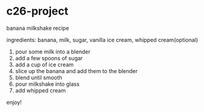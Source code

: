 # c26-project


banana milkshake recipe

ingredients: banana, milk, sugar, vanilla ice cream, whipped cream(optional)

1. pour some milk into a blender
2. add a few spoons of sugar
3. add a cup of ice cream
4. slice up the banana and add them to the blender
5. blend until smooth
6. pour milkshake into glass
7. add whipped cream

enjoy!